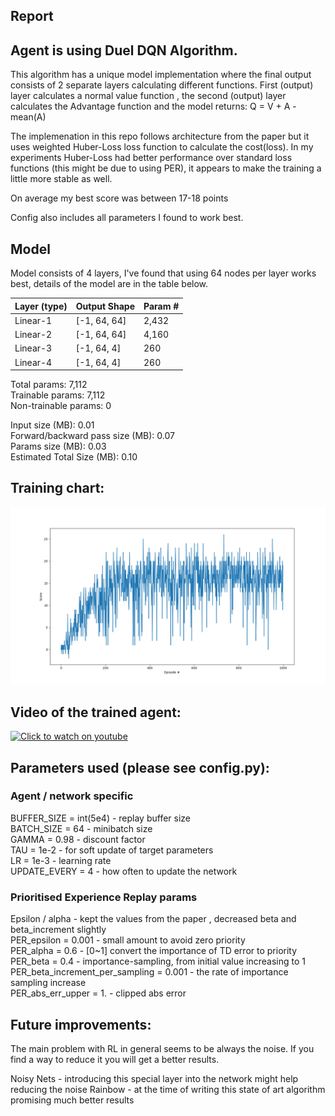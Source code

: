 ## Report

## Agent is using Duel DQN Algorithm. 

This algorithm has a unique model implementation where the final output consists of 2 separate layers calculating different functions. 
First (output) layer calculates a normal value function , the second (output) layer calculates the Advantage function and the model returns:
Q = V + A - mean(A) 

The implemenation in this repo follows architecture from the paper but it uses weighted Huber-Loss loss function to calculate the cost(loss). In my experiments Huber-Loss had better performance over standard loss functions (this might be due to using PER), it appears to make the training a little more stable as well. 

On average my best score was between 17-18 points

Config also includes all parameters I found to work best.



## Model 

Model consists of 4 layers, I've found that using 64 nodes per layer works best, details of the model are in the table below. 


|        Layer (type)   |           Output Shape   |      Param #|
| --- | --- | --- | 
|            Linear-1         |      [-1, 64, 64]    |       2,432|
|            Linear-2         |      [-1, 64, 64]    |       4,160|
|            Linear-3         |       [-1, 64, 4]    |         260|
|            Linear-4         |       [-1, 64, 4]    |         260|


Total params: 7,112  
Trainable params: 7,112  
Non-trainable params: 0  

Input size (MB): 0.01  
Forward/backward pass size (MB): 0.07  
Params size (MB): 0.03  
Estimated Total Size (MB): 0.10  

## Training chart: 
![](/Training.png)

## Video of the trained agent:
[![Click to watch on youtube](https://img.youtube.com/vi/SRBDl_yjLBM/0.jpg)](https://youtu.be/SRBDl_yjLBM)

## Parameters used (please see config.py): 
### Agent / network specific

BUFFER_SIZE = int(5e4)  - replay buffer size  
BATCH_SIZE = 64         - minibatch size  
GAMMA = 0.98            - discount factor  
TAU = 1e-2              - for soft update of target parameters  
LR = 1e-3               - learning rate  
UPDATE_EVERY = 4        - how often to update the network  

### Prioritised Experience Replay params

Epsilon / alpha - kept the values from the paper , decreased beta and beta_increment slightly  
PER_epsilon = 0.001  - small amount to avoid zero priority  
PER_alpha = 0.6  - [0~1] convert the importance of TD error to priority  
PER_beta = 0.4   - importance-sampling, from initial value increasing to 1  
PER_beta_increment_per_sampling = 0.001  - the rate of importance sampling increase  
PER_abs_err_upper = 1.  - clipped abs error  

## Future improvements: 
The main problem with RL in general seems to be always the noise. If you find a way to reduce it you will get a better results. 

Noisy Nets - introducing this special layer into the network might help reducing the noise 
Rainbow - at the time of writing this state of art algorithm promising much better results 
